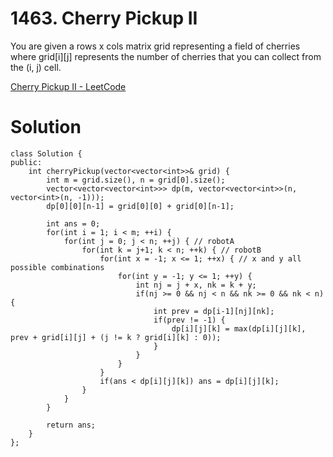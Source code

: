 # 1463. Cherry Pickup II

You are given a rows x cols matrix grid representing a field of cherries where grid[i][j] represents the number of cherries that you can collect from the (i, j) cell.

[Cherry Pickup II - LeetCode](https://leetcode.com/problems/cherry-pickup-ii/description/?envType=daily-question&envId=2024-02-11)

# Solution

```
class Solution {
public:
    int cherryPickup(vector<vector<int>>& grid) {
        int m = grid.size(), n = grid[0].size();
        vector<vector<vector<int>>> dp(m, vector<vector<int>>(n, vector<int>(n, -1)));
        dp[0][0][n-1] = grid[0][0] + grid[0][n-1];

        int ans = 0;
        for(int i = 1; i < m; ++i) {
            for(int j = 0; j < n; ++j) { // robotA
                for(int k = j+1; k < n; ++k) { // robotB
                    for(int x = -1; x <= 1; ++x) { // x and y all possible combinations
                        for(int y = -1; y <= 1; ++y) {
                            int nj = j + x, nk = k + y;
                            if(nj >= 0 && nj < n && nk >= 0 && nk < n) {
                                int prev = dp[i-1][nj][nk];
                                if(prev != -1) {
                                    dp[i][j][k] = max(dp[i][j][k], prev + grid[i][j] + (j != k ? grid[i][k] : 0));
                                }
                            }
                        }
                    }
                    if(ans < dp[i][j][k]) ans = dp[i][j][k];
                }
            }
        }
        
        return ans;
    }
};
```